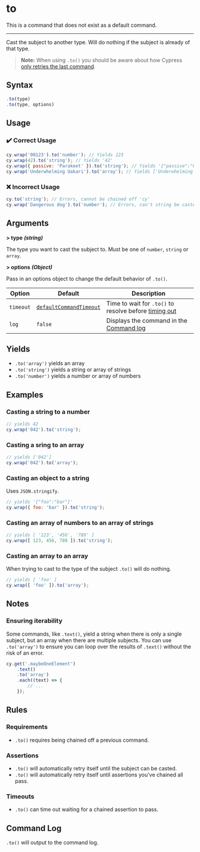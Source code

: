 # to

This is a command that does not exist as a default command.

----

Cast the subject to another type. Will do nothing if the subject is already of that type.

> **Note:** When using `.to()` you should be aware about how Cypress [only retries the last command](https://docs.cypress.io/guides/core-concepts/retry-ability.html#Only-the-last-command-is-retried).

## Syntax

```javascript
.to(type)
.to(type, options)
```

## Usage

### :heavy_check_mark: Correct Usage

```javascript
cy.wrap('00123').to('number'); // Yields 123
cy.wrap(42).to('string'); // Yields '42'
cy.wrap({ passive: 'Parakeet' }).to('string'); // Yields '{"passive":"Parakeet"}'
cy.wrap('Underwhelming Uakari').to('array'); // Yields ['Underwhelming Uakari']
```

### :x: Incorrect Usage

```javascript
cy.to('string'); // Errors, cannot be chained off 'cy'
cy.wrap('Dangerous dog').to('number'); // Errors, can't string be casted to number
```

## Arguments

**> type** ***(string)***

The type you want to cast the subject to. Must be one of `number`, `string` or `array`.

**> options** ***(Object)***

Pass in an options object to change the default behavior of `.to()`.

Option | Default | Description
--- | --- | ---
`timeout` | [`defaultCommandTimeout`](https://docs.cypress.io/guides/references/configuration.html#Timeouts) | Time to wait for `.to()` to resolve before [timing out](https://docs.cypress.io/api/commands/then.html#Timeouts)
`log` | `false` | Displays the command in the [Command log](https://docs.cypress.io/guides/core-concepts/test-runner.html#Command-Log)

## Yields

* `.to('array')` yields an array
* `.to('string')` yields a string or array of strings
* `.to('number')` yields a number or array of numbers

## Examples

### Casting a string to a number

```javascript
// yields 42
cy.wrap('042').to('string');
```

### Casting a sring to an array

```javascript
// yields ['042']
cy.wrap('042').to('array');
```

### Casting an object to a string

Uses `JSON.stringify`.

```javascript
// yields '{"foo":"bar"}'
cy.wrap({ foo: 'bar' }).to('string');
```

### Casting an array of numbers to an array of strings

```javascript
// yields [ '123', '456', '789' ]
cy.wrap([ 123, 456, 789 ]).to('string');
```

### Casting an array to an array

When trying to cast to the type of the subject `.to()` will do nothing.

```javascript
// yields [ 'foo' ]
cy.wrap([ 'foo' ]).to('array');
```

## Notes

### Ensuring iterability

Some commands, like `.text()`, yield a string when there is only a single subject, but an array when there are multiple subjects. You can use `.to('array')` to ensure you can loop over the results of `.text()` without the risk of an error.

```javascript
cy.get('.maybeOneElement')
    .text()
    .to('array')
    .each((text) => {
        // ...
    });
```

## Rules

### Requirements

* `.to()` requires being chained off a previous command.

### Assertions

* `.to()` will automatically retry itself until the subject can be casted.
* `.to()` will automatically retry itself until assertions you've chained all pass.

### Timeouts

* `.to()` can time out waiting for a chained assertion to pass.

## Command Log

`.to()` will output to the command log.
